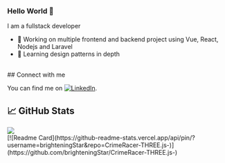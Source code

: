 ### Hello World 👋
I am a fullstack developer
- 🔭 Working on multiple frontend and backend project using Vue, React, Nodejs and Laravel
- 🌱 Learning design patterns in depth
<br>
## Connect with me
<!-- Actual text -->

You can find me on [![LinkedIn][1.2]][1].

<!-- Icons -->

[1.2]: https://raw.githubusercontent.com/MartinHeinz/MartinHeinz/master/linkedin-3-16.png (LinkedIn)

<!-- Links to your social media accounts -->

[1]: https://www.linkedin.com/in/najam-us-saqib/

## &#x1f4c8; GitHub Stats

<a href="https://github.com/brighteningStar/brighteningStar">
  <img align="center" src="https://github-readme-stats.vercel.app/api/top-langs/?username=brighteningStar&hide=java,html,tex&title_color=ffffff&text_color=c9cacc&icon_color=2bbc8a&bg_color=1d1f21&langs_count=3" />
</a>
<br>
[![Readme Card](https://github-readme-stats.vercel.app/api/pin/?username=brighteningStar&repo=CrimeRacer-THREE.js-)](https://github.com/brighteningStar/CrimeRacer-THREE.js-)
